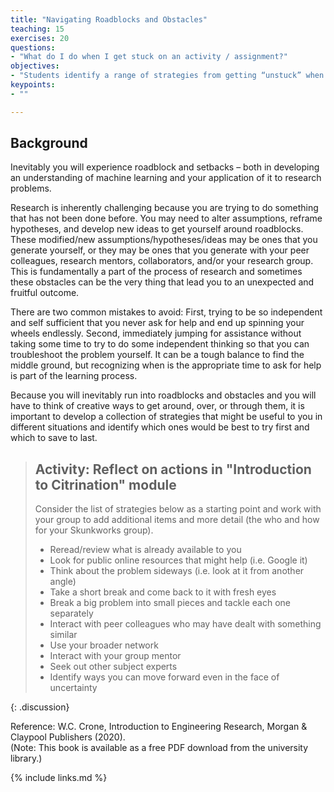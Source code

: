 ```yaml
---
title: "Navigating Roadblocks and Obstacles"
teaching: 15
exercises: 20
questions:
- "What do I do when I get stuck on an activity / assignment?"
objectives:
- "Students identify a range of strategies from getting “unstuck” when tackling challenging problems and place these strategies in a hierarchy of actions that can be taken in a range of situations."
keypoints:
- ""

---
```

## Background  

Inevitably you will experience roadblock and setbacks – both in developing an understanding of machine learning and your application of it to research problems. 
  
Research is inherently challenging because you are trying to do something that has not been done before.  You may need to alter assumptions, reframe hypotheses, and develop new ideas to get yourself around roadblocks. These modified/new assumptions/hypotheses/ideas may be ones that you generate yourself, or they may be ones that you generate with your peer colleagues, research mentors, collaborators, and/or your research group. This is fundamentally a part of the process of research and sometimes these obstacles can be the very thing that lead you to an unexpected and fruitful outcome.
  
There are two common mistakes to avoid:  First, trying to be so independent and self sufficient that you never ask for help and end up spinning your wheels endlessly. Second, immediately jumping for assistance without taking some time to try to do some independent thinking so that you can troubleshoot the problem yourself. It can be a tough balance to find the middle ground, but recognizing when is the appropriate time to ask for help is part of the learning process. 
  
Because you will inevitably run into roadblocks and obstacles and you will have to think of creative ways to get around, over, or through them, it is important to develop a collection of strategies that might be useful to you in different situations and identify which ones would be best to try first and which to save to last.  
  
> ## Activity: Reflect on actions in "Introduction to Citrination" module  
>  Consider the list of strategies below as a starting point and work with your group to add additional items and more detail (the who and how for your Skunkworks group).  
>  
> * Reread/review what is already available to you
> * Look for public online resources that might help (i.e. Google it)
> * Think about the problem sideways (i.e. look at it from another angle)
> * Take a short break and come back to it with fresh eyes
> * Break a big problem into small pieces and tackle each one separately
> * Interact with peer colleagues who may have dealt with something similar
> * Use your broader network 
> * Interact with your group mentor
> * Seek out other subject experts
> * Identify ways you can move forward even in the face of uncertainty

{: .discussion}
  
Reference:  W.C. Crone, Introduction to Engineering Research, Morgan & Claypool Publishers (2020).  
(Note: This book is available as a free PDF download from the university library.)

{% include links.md %}
